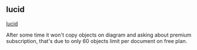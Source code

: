 lucid
-

[lucid](https://lucid.app/)

After some time it won't copy objects on diagram and asking about premium subscription,
that's due to only 60 objects limit per document on free plan.
